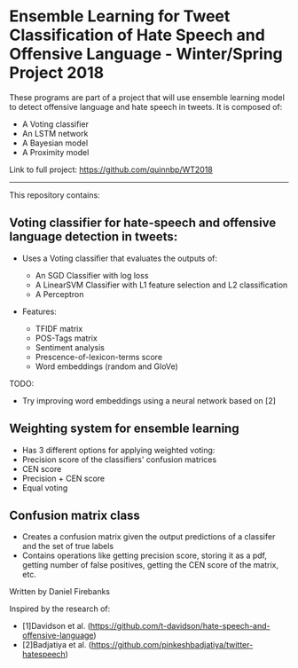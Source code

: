 # Ensemble Learning for Tweet Classification of Hate Speech and Offensive Language - Winter/Spring Project 2018

These programs are part of a project that will use ensemble learning model to detect offensive language and hate speech in tweets. It is composed of:

  - A Voting classifier
  - An LSTM network
  - A Bayesian model
  - A Proximity model
 
Link to full project: https://github.com/quinnbp/WT2018 

------------------------------------------------------------------------------------------------------------------------------
This repository contains: 

## Voting classifier for hate-speech and offensive language detection in tweets:

  - Uses a Voting classifier that evaluates the outputs of:
    - An SGD Classifier with log loss
    - A LinearSVM Classifier with L1 feature selection and L2 classification
    - A Perceptron
  
  - Features:
    - TFIDF matrix
    - POS-Tags matrix
    - Sentiment analysis
    - Prescence-of-lexicon-terms score 
    - Word embeddings (random and GloVe)

TODO:
  - Try improving word embeddings using a neural network based on [2]
  
## Weighting system for ensemble learning

  - Has 3 different options for applying weighted voting:
  - Precision score of the classifiers' confusion matrices
  - CEN score 
  - Precision + CEN score
  - Equal voting

## Confusion matrix class

  - Creates a confusion matrix given the output predictions of a classifer and the set of true labels
  - Contains operations like getting precision score, storing it as a pdf, getting number of false positives, getting the CEN score of the matrix, etc.

Written by Daniel Firebanks

Inspired by the research of: 
  - [1]Davidson et al. (https://github.com/t-davidson/hate-speech-and-offensive-language) 
  - [2]Badjatiya et al. (https://github.com/pinkeshbadjatiya/twitter-hatespeech) 



